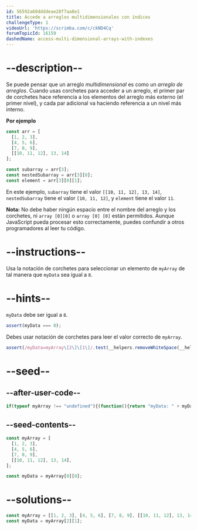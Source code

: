 ```yaml
---
id: 56592a60ddddeae28f7aa8e1
title: Accede a arreglos multidimensionales con índices
challengeType: 1
videoUrl: 'https://scrimba.com/c/ckND4Cq'
forumTopicId: 16159
dashedName: access-multi-dimensional-arrays-with-indexes
---
```


# --description--

Se puede pensar que un arreglo <dfn>multidimensional</dfn> es como un *arreglo de arreglos*. Cuando usas corchetes para acceder a un arreglo, el primer par de corchetes hace referencia a los elementos del arreglo más externo (el primer nivel), y cada par adicional va haciendo referencia a un nivel más interno.

**Por ejemplo**

```js
const arr = [
  [1, 2, 3],
  [4, 5, 6],
  [7, 8, 9],
  [[10, 11, 12], 13, 14]
];

const subarray = arr[3];
const nestedSubarray = arr[3][0];
const element = arr[3][0][1];
```

En este ejemplo, `subarray` tiene el valor `[[10, 11, 12], 13, 14]`, `nestedSubarray` tiene el valor `[10, 11, 12]`, y `element` tiene el valor `11`.

**Nota:** No debe haber ningún espacio entre el nombre del arreglo y los corchetes, ni `array [0][0]` o `array [0] [0]` están permitidos. Aunque JavaScript pueda procesar esto correctamente, puedes confundir a otros programadores al leer tu código.

# --instructions--

Usa la notación de corchetes para seleccionar un elemento de `myArray` de tal manera que `myData` sea igual a `8`.

# --hints--

`myData` debe ser igual a `8`.

```js
assert(myData === 8);
```

Debes usar notación de corchetes para leer el valor correcto de `myArray`.

```js
assert(/myData=myArray\[2\]\[1\]/.test(__helpers.removeWhiteSpace(__helpers.removeJSComments(code))));
```

# --seed--

## --after-user-code--

```js
if(typeof myArray !== "undefined"){(function(){return "myData: " + myData + " myArray: " + JSON.stringify(myArray);})();}
```

## --seed-contents--

```js
const myArray = [
  [1, 2, 3],
  [4, 5, 6],
  [7, 8, 9],
  [[10, 11, 12], 13, 14],
];

const myData = myArray[0][0];
```

# --solutions--

```js
const myArray = [[1, 2, 3], [4, 5, 6], [7, 8, 9], [[10, 11, 12], 13, 14]];
const myData = myArray[2][1];
```
